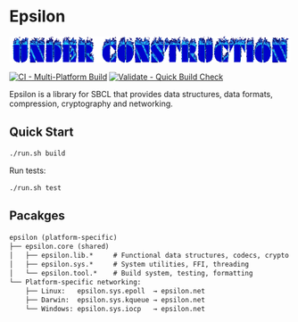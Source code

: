 # Epsilon

![Under Construction](construction.gif)

[![CI - Multi-Platform Build](https://github.com/USER/epsilon/actions/workflows/ci.yml/badge.svg)](https://github.com/USER/epsilon/actions/workflows/ci.yml)
[![Validate - Quick Build Check](https://github.com/USER/epsilon/actions/workflows/validate.yml/badge.svg)](https://github.com/USER/epsilon/actions/workflows/validate.yml)

Epsilon is a library for SBCL that provides data structures, data formats, compression, cryptography and networking.

## Quick Start

```bash
./run.sh build
```

Run tests:

```bash
./run.sh test
```

## Pacakges

```
epsilon (platform-specific)
├── epsilon.core (shared)
│   ├── epsilon.lib.*     # Functional data structures, codecs, crypto
│   ├── epsilon.sys.*     # System utilities, FFI, threading
│   └── epsilon.tool.*    # Build system, testing, formatting
└── Platform-specific networking:
    ├── Linux:   epsilon.sys.epoll  → epsilon.net
    ├── Darwin:  epsilon.sys.kqueue → epsilon.net
    └── Windows: epsilon.sys.iocp   → epsilon.net
```
